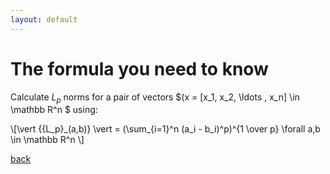 ```yaml
---
layout: default
---
```


# The formula you need to know


Calculate $L_p$ norms for a pair of vectors $(x = [x_1, x_2, \ldots , x_n] \in \mathbb R^n $ using: 
<p>
\[\vert {{L_p}_(a,b)} \vert = (\sum_{i=1}^n (a_i - b_i)^p)^{1 \over p} \forall a,b \in \mathbb R^n \] 
</p>

[back](./)
